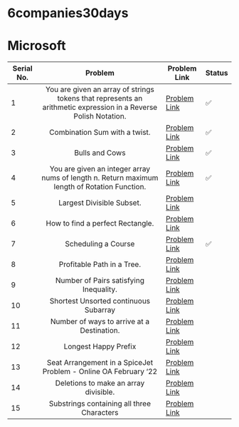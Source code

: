 # 6companies30days
# Microsoft

| Serial No. | Problem | Problem Link | Status |
| ---------- |:-------:| ------------ | ------ |
| 1 | You are given an array of strings tokens that represents an arithmetic expression in a Reverse Polish Notation. | [Problem Link](https://leetcode.com/problems/evaluate-reverse-polish-notation/) | ✅ |
| 2 | Combination Sum with a twist. | [Problem Link](https://leetcode.com/problems/combination-sum-iii/) | ✅ |
| 3 | Bulls and Cows | [Problem Link](https://leetcode.com/problems/bulls-and-cows/) | ✅ |
| 4 | You are given an integer array nums of length n. Return maximum length of Rotation Function. | [Problem Link](https://leetcode.com/problems/rotate-function/) | ✅   |
| 5 | Largest Divisible Subset. | [Problem Link](https://leetcode.com/problems/largest-divisible-subset/) |   |
| 6 | How to find a perfect Rectangle. | [Problem Link](https://leetcode.com/problems/perfect-rectangle/) |   |
| 7 | Scheduling a Course | [Problem Link](https://leetcode.com/problems/course-schedule/) | ✅ |
| 8 | Profitable Path in a Tree. | [Problem Link](https://leetcode.com/problems/most-profitable-path-in-a-tree/) |   |
| 9 | Number of Pairs satisfying Inequality. | [Problem Link](https://leetcode.com/problems/number-of-pairs-satisfying-inequality/) |   |
| 10 | Shortest Unsorted continuous Subarray | [Problem Link](https://leetcode.com/problems/shortest-unsorted-continuous-subarray/) |   |
| 11 | Number of ways to arrive at a Destination. | [Problem Link](https://leetcode.com/problems/number-of-ways-to-arrive-at-destination/) |   |
| 12 | Longest Happy Prefix | [Problem Link](https://leetcode.com/problems/longest-happy-prefix/) |   |
| 13 | Seat Arrangement in a SpiceJet Problem - Online OA February ‘22 | [Problem Link](https://leetcode.com/problems/airplane-seat-assignment-probability/) |   |
| 14 | Deletions to make an array divisible. | [Problem Link](https://leetcode.com/problems/minimum-deletions-to-make-array-divisible/) |   |
| 15 | Substrings containing all three Characters | [Problem Link](https://leetcode.com/problems/number-of-substrings-containing-all-three-characters/) |   |
